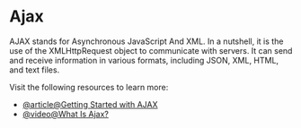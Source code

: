 # Ajax

AJAX stands for Asynchronous JavaScript And XML. In a nutshell, it is the use of the XMLHttpRequest object to communicate with servers. It can send and receive information in various formats, including JSON, XML, HTML, and text files.

Visit the following resources to learn more:

- [@article@Getting Started with AJAX](https://developer.mozilla.org/en-US/docs/Web/Guide/AJAX/Getting_Started)
- [@video@What Is Ajax?](https://www.youtube.com/watch?v=3l13qGLTgNw)